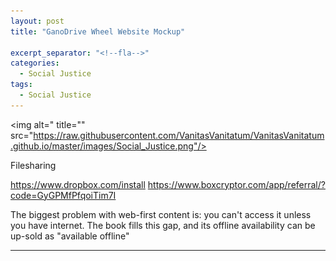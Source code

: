```yaml
---
layout: post
title: "GanoDrive Wheel Website Mockup"

excerpt_separator: "<!--fla-->"
categories:
  - Social Justice
tags:
  - Social Justice
---
```



<img alt=" title="" src="https://raw.githubusercontent.com/VanitasVanitatum/VanitasVanitatum.github.io/master/images/Social_Justice.png"/>


Filesharing

https://www.dropbox.com/install
https://www.boxcryptor.com/app/referral/?code=GyGPMfPfqoiTim7I

The biggest problem with web-first content is: you can't access it unless you have internet. The book fills this gap, and its offline availability can be up-sold as "available offline"


___


